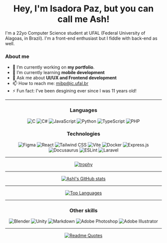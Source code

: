 <h1 align=center>Hey, I'm Isadora Paz, but you can call me Ash!</h1>

I'm a 22yo Computer Science student at UFAL (Federal University of Alagoas, in Brazil). I'm a front-end enthusiast but I fiddle with back-end as well.

### About me

- 🔭 I’m currently working on **my portfolio**.
- 🌱 I’m currently learning **mobile development**
- 💬 Ask me about **UI/UX and Frontend development**
- 📫 How to reach me: mibp@ic.ufal.br
- ⚡ Fun fact: I've been desgining ever since I was 11 years old!

<!--- 👯 I’m looking to collaborate on ...
🤔 I’m looking for help with ... -->

---------

<h3 align=center>Languages</h3>

<p align=center>
  <img src="https://img.shields.io/badge/C-00599C?style=for-the-badge&logo=c&logoColor=white" alt="C">
  <img src="https://img.shields.io/badge/C%23-239120?style=for-the-badge&logo=csharp&logoColor=white" alt="C#">
  <img src="https://img.shields.io/badge/JavaScript-323330?style=for-the-badge&logo=javascript&logoColor=F7DF1E" alt="JavaScript">
  <img src="https://img.shields.io/badge/Python-FFD43B?style=for-the-badge&logo=python&logoColor=blue" alt="Python">
  <img src="https://img.shields.io/badge/TypeScript-007ACC?style=for-the-badge&logo=typescript&logoColor=white" alt="TypeScript">
  <img src="https://img.shields.io/badge/PHP-777BB4?style=for-the-badge&logo=php&logoColor=white" alt="PHP">
</p>


<h3 align=center>Technologies</h3>

<p align="center">
  <img src="https://img.shields.io/badge/Figma-F24E1E?style=for-the-badge&logo=figma&logoColor=white" alt="Figma">
  <img src="https://img.shields.io/badge/React-20232A?style=for-the-badge&logo=react&logoColor=61DAFB" alt="React">
  <img src="https://img.shields.io/badge/Tailwind_CSS-38B2AC?style=for-the-badge&logo=tailwind-css&logoColor=white" alt="Tailwind CSS">
  <img src="https://img.shields.io/badge/Vite-B73BFE?style=for-the-badge&logo=vite&logoColor=FFD62E" alt="Vite">
  <img src="https://img.shields.io/badge/Docker-2CA5E0?style=for-the-badge&logo=docker&logoColor=white" alt="Docker">
  <img src="https://img.shields.io/badge/Express%20js-000000?style=for-the-badge&logo=express&logoColor=white" alt="Express.js">
  <img src="https://img.shields.io/badge/Docusaurus-3ECC5F?style=for-the-badge&logo=Docusaurus&logoColor=white" alt="Docusaurus">
  <img src="https://img.shields.io/badge/eslint-3A33D1?style=for-the-badge&logo=eslint&logoColor=white" alt="ESLint">
   <img src="https://img.shields.io/badge/Laravel-FF2D20?style=for-the-badge&logo=laravel&logoColor=white" alt="Laravel">
</p>


--------

<p align=center>
  <a href="https://github.com/Ashlc/github-profile-trophy" target="_blank">
    <img src="https://github-profile-trophy.vercel.app/?username=Ashlc&theme=dracula" alt="trophy">
  </a>
</p>

-------

<p align=center>
  <a href="https://github.com/ashlc/github-readme-stats" target="_blank">
    <img src="https://github-readme-stats.vercel.app/api?username=ashlc&theme=dracula&show_icons=true" alt="Ashl's GitHub stats">
  </a>
</p>

-------

<p align=center>
  <a href="https://github.com/ashlc/github-readme-stats" target="_blank">
    <img src="https://github-readme-stats.vercel.app/api/top-langs/?username=ashlc&theme=dracula&show_icons=true&hide=css&hide=html&layout=compact" alt="Top Languages">
  </a>
</p>

---------

<h3 align=center>Other skills</h3>

<p align=center>
  <img src="https://img.shields.io/badge/blender-%23F5792A.svg?style=for-the-badge&logo=blender&logoColor=white" alt="Blender">
  <img src="https://img.shields.io/badge/Unity-100000?style=for-the-badge&logo=unity&logoColor=white" alt="Unity">
  <img src="https://img.shields.io/badge/Markdown-000000?style=for-the-badge&logo=markdown&logoColor=white" alt="Markdown">
  <img src="https://img.shields.io/badge/Adobe%20Photoshop-31A8FF?style=for-the-badge&logo=Adobe%20Photoshop&logoColor=black" alt="Adobe Photoshop">
  <img src="https://img.shields.io/badge/Adobe%20Illustrator-FF9A00?style=for-the-badge&logo=adobe%20illustrator&logoColor=white" alt="Adobe Illustrator">
</p>

------

<p align=center>
  <a href="https://github.com/piyushsuthar/github-readme-quotes" target="_blank">
    <img src="https://quotes-github-readme.vercel.app/api?type=horizontal&theme=dracula" alt="Readme Quotes">
  </a>
</p>

